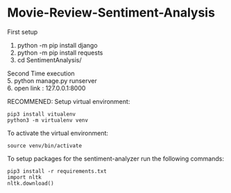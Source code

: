 # Movie-Review-Sentiment-Analysis

First setup
1. python -m pip install django
2. python -m pip install requests
4. cd SentimentAnalysis/

Second Time execution <br>
5. python manage.py runserver <br>
6. open link : 127.0.0.1:8000 <br>

RECOMMENED: Setup virtual environment:
```
pip3 install vitualenv
python3 -m virtualenv venv
```

To activate the virtual environment:
```
source venv/bin/activate
```

To setup packages for the sentiment-analyzer run the following commands: 
```
pip3 install -r requirements.txt
import nltk
nltk.download()
```
